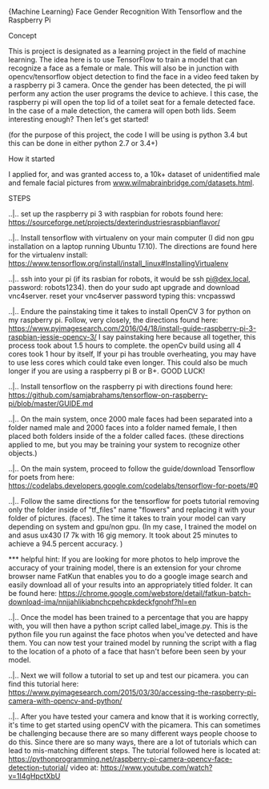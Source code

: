 
{Machine Learning} 
Face Gender Recognition 
With Tensorflow and the Raspberry Pi 

Concept

This is project is designated as a learning project in the field of machine learning. The idea here is to use TensorFlow to train a model that can recognize a face as a female or male. This will also be in junction with opencv/tensorflow object detection to find the face in a video feed taken by a raspberry pi 3 camera. Once the gender has been detected, the pi will perform any action the user programs the device to achieve. I this case, the raspberry pi will open the top lid of a toilet seat for a female detected face. In the case of a male detection, the camera will open both lids. Seem interesting enough? Then let's get started!

(for the purpose of this project, the code I will be using is python 3.4 but this can be done in either python 2.7 or 3.4+)

How it started

I applied for, and was granted access to, a 10k+ dataset of unidentified male and female facial pictures from www.wilmabrainbridge.com/datasets.html.

STEPS 

..|..  set up the raspberry pi 3 with raspbian for robots found here: https://sourceforge.net/projects/dexterindustriesraspbianflavor/

..|..  Install tensorflow  with virtualenv on your  main computer (I did non gpu installation on a laptop running Ubuntu 17.10). The directions are found here for the virtualenv install: https://www.tensorflow.org/install/install_linux#InstallingVirtualenv

..|..  ssh into your pi  (if its rasbian for robots, it would be ssh pi@dex.local, password: robots1234). then do your sudo apt upgrade and download vnc4server. reset your vnc4server password typing this: vncpasswd 

..|..  Endure the painstaking time it takes to install OpenCV 3 for python on my raspberry pi. Follow, very closely, the directions found here: https://www.pyimagesearch.com/2016/04/18/install-guide-raspberry-pi-3-raspbian-jessie-opencv-3/
I say painstaking here because all together, this process took about 1.5 hours to complete. the openCv build using all 4 cores took 1 hour by itself, If your pi has trouble overheating, you may have to use less cores which could take even longer. This could also be much longer if you are using a raspberry pi B or B+. GOOD LUCK!

..|..  Install tensorflow on the raspberry pi  with directions found here: https://github.com/samjabrahams/tensorflow-on-raspberry-pi/blob/master/GUIDE.md

..|..  On the main system, once 2000 male faces had been separated into a folder named male and 2000 faces into a folder named female, I then placed both folders inside of the a folder called faces. (these directions applied to me, but you may be training your system to recognize other objects.) 

..|..  On the main system, proceed to follow the guide/download Tensorflow for poets from here: https://codelabs.developers.google.com/codelabs/tensorflow-for-poets/#0

..|..  Follow the same directions for the tensorflow for poets tutorial removing only the folder inside of "tf_files" name "flowers" and replacing it with your folder of pictures. (faces). The time it takes to train your model can vary depending on system and gpu/non gpu. (In my case, I trained the model on and asus ux430 I7 7k with 16 gig memory. It took about 25 minutes to achieve a 94.5 percent accuracy. )

*** helpful hint: If you are looking for more photos to help improve the accuracy of your training model, there is an extension for your chrome browser name FatKun that enables you to do a google image search and easily download all of your results into an appropriately titled folder. It can be found here:  https://chrome.google.com/webstore/detail/fatkun-batch-download-ima/nnjjahlikiabnchcpehcpkdeckfgnohf?hl=en 

..|..  Once the model has been trained to a percentage that you are happy with, you will then have a python script called label_image.py. This is the python file you run against the face photos when you've detected and have them. You can now test your trained model by running the script with a flag to the location of a photo of a face that hasn't before been seen by your model. 

..|..  Next we will follow a tutorial to set up and test our picamera. you can find this tutorial here: https://www.pyimagesearch.com/2015/03/30/accessing-the-raspberry-pi-camera-with-opencv-and-python/

..|..  After you have tested your camera and know that it is working correctly, it's time to get started using openCV with the picamera. This can sometimes be challenging because there are so many different ways people choose to do this. Since there are so many ways, there are a lot of tutorials which can lead to mis-matching different steps. The tutorial followed here is located at: https://pythonprogramming.net/raspberry-pi-camera-opencv-face-detection-tutorial/ 
video at: https://www.youtube.com/watch?v=1I4gHpctXbU







